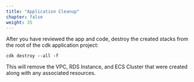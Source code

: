 ```yaml
---
title: "Application Cleanup"
chapter: false
weight: 35
---
```


After you have reviewed the app and code, destroy the created stacks from the root of the cdk application project:

```
cdk destroy --all -f
```

This will remove the VPC, RDS Instance, and ECS Cluster that were created along with any associated resources. 



